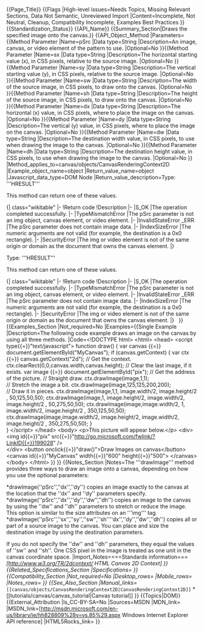 {{Page_Title}}
{{Flags
|High-level issues=Needs Topics, Missing Relevant Sections, Data Not Semantic, Unreviewed Import
|Content=Incomplete, Not Neutral, Cleanup, Compatibility Incomplete, Examples Best Practices
}}
{{Standardization_Status}}
{{API_Name}}
{{Summary_Section|Draws the specified image onto the canvas.}}
{{API_Object_Method
|Parameters={{Method Parameter
|Name=pSrc
|Data type=String
|Description=An image, canvas, or video element of the pattern to  use.
|Optional=No
}}{{Method Parameter
|Name=sx
|Data type=String
|Description=The horizontal starting value (x), in CSS pixels, relative to the source image.
|Optional=No
}}{{Method Parameter
|Name=sy
|Data type=String
|Description=The vertical starting value (y), in CSS pixels, relative to the source image.
|Optional=No
}}{{Method Parameter
|Name=sw
|Data type=String
|Description=The width of the source image, in CSS pixels, to draw onto the canvas.
|Optional=No
}}{{Method Parameter
|Name=sh
|Data type=String
|Description=The height of the source image, in CSS pixels, to draw onto the canvas.
|Optional=No
}}{{Method Parameter
|Name=dx
|Data type=String
|Description=The horizontal (x) value, in CSS pixels, where to place the image on the canvas.
|Optional=No
}}{{Method Parameter
|Name=dy
|Data type=String
|Description=The vertical (y) value, in CSS pixels, where to place the image on the canvas.
|Optional=No
}}{{Method Parameter
|Name=dw
|Data type=String
|Description=The destination width value, in CSS pixels, to use when drawing the image to the canvas.
|Optional=No
}}{{Method Parameter
|Name=dh
|Data type=String
|Description=The destination height value, in CSS pixels, to use when drawing the image to the canvas.
|Optional=No
}}
|Method_applies_to=canvas/objects/CanvasRenderingContext2D
|Example_object_name=object
|Return_value_name=object
|Javascript_data_type=DOM Node
|Return_value_description=Type: '''HRESULT'''

This method can return one of these values.

{| class="wikitable"
|-
!Return code
!Description
|-
|S_OK
|The operation completed successfully.
|-
|TypeMismatchError
|The pSrc  parameter is not an img object,  canvas element, or video element.
|-
|InvalidStateError _ERR
|The pSrc  parameter does not contain  image data.
|-
|IndexSizeError
|The numeric arguments are not valid  (for example, the destination is a 0x0 rectangle).
|-
|SecurityError
|The img or video element is not of the same origin or domain as the document that owns the canvas element.
|}
 

Type: '''HRESULT'''

This method can return one of these values.

{| class="wikitable"
|-
!Return code
!Description
|-
|S_OK
|The operation completed successfully.
|-
|TypeMismatchError
|The pSrc  parameter is not an img object,  canvas element, or video element.
|-
|InvalidStateError _ERR
|The pSrc  parameter does not contain  image data.
|-
|IndexSizeError
|The numeric arguments are not valid  (for example, the destination is a 0x0 rectangle).
|-
|SecurityError
|The img or video element is not of the same origin or domain as the document that owns the canvas element.
|}
 
}}
{{Examples_Section
|Not_required=No
|Examples={{Single Example
|Description=The following code  example draws an image on the canvas by using all three methods.
|Code=&lt;!DOCTYPE html&gt; &lt;html&gt;
&lt;head&gt;
  &lt;script type{{=}}"text/javascript"&gt;
function draw()
{
  var canvas {{=}} document.getElementById("MyCanvas");
  if (canvas.getContext) {
 	  var ctx {{=}} canvas.getContext("2d");                // Get the context.
      ctx.clearRect(0,0,canvas.width,canvas.height);    // Clear the last image, if it exists.
      var image {{=}} document.getElementById("pix");       // Get the address of the picture.
// Straight draw. 
      ctx.drawImage(image,1,1);                         
// Stretch the image a bit.
      ctx.drawImage(image,125,125,200,200);              
// Draw it in pieces.
      ctx.drawImage(image,1,1, image.width/2, image.height/2 , 50,125,50,50);
      ctx.drawImage(image,1, image.height/2, image.width/2, image.height/2 , 50,275,50,50);
      ctx.drawImage(image,image.width/2, 1, image.width/2, image.height/2 , 350,125,50,50);      
      ctx.drawImage(image,image.width/2, image.height/2, image.width/2, image.height/2 , 350,275,50,50);
    }  
}
  &lt;/script&gt;
&lt;/head&gt;
&lt;body&gt;
    &lt;p&gt;This picture will appear below.&lt;/p&gt;
    &lt;div&gt;
    &lt;img id{{=}}"pix" src{{=}}"http://go.microsoft.com/fwlink/?LinkID{{=}}199028" /&gt;   
    &lt;/div&gt;
    &lt;button onclick{{=}}"draw()"&gt;Draw Images on canvas&lt;/button&gt; 
  &lt;canvas id{{=}}"MyCanvas" width{{=}}"600" height{{=}}"500"&gt; &lt;/canvas&gt;
&lt;/body&gt;
&lt;/html&gt;
}}
}}
{{Notes_Section
|Notes=The '''drawImage'''  method provides three ways to draw an image onto a canvas, depending on how you use  the optional parameters:

*drawImage(''pSrc'',''dx'',''dy'')  copies  an image exactly to the canvas at the location  that  the ''dx'' and ''dy'' parameters specify.
*drawImage(''pSrc'',''dx'',''dy'',''dw'',''dh'')  copies  an image to the canvas by using  the ''dw'' and ''dh''  parameters to stretch or reduce the image. This option is similar to the size attributes on an '''img'''  tag.
*drawImage(''pSrc'',''sx'',''sy'',''sw'',''sh''''dx'',''dy'',''dw'',''dh'')  copies  all or part of a source image to the canvas.  You can place and size the destination image  by  using the destination parameters.

If  you do not specify  the ''dw''  and ''dh''  parameters, they  equal the values of ''sw'' and ''sh''. One CSS pixel in the image is treated as one unit in the canvas coordinate space.
|Import_Notes====Standards information===
*[http://www.w3.org/TR/2dcontext/ HTML Canvas 2D Context]
}}
{{Related_Specifications_Section
|Specifications=
}}
{{Compatibility_Section
|Not_required=No
|Desktop_rows=
|Mobile_rows=
|Notes_rows=
}}
{{See_Also_Section
|Manual_links=*<code>[[canvas/objects/CanvasRenderingContext2D|CanvasRenderingContext2D]]</code>
*[[tutorials/canvas/canvas_tutorial|Canvas tutorial]]
}}
{{Topics|DOM}}
{{External_Attribution
|Is_CC-BY-SA=No
|Sources=MSDN
|MDN_link=
|MSDN_link=[http://msdn.microsoft.com/en-us/library/ie/hh828809%28v=vs.85%29.aspx Windows Internet Explorer API reference]
|HTML5Rocks_link=
}}